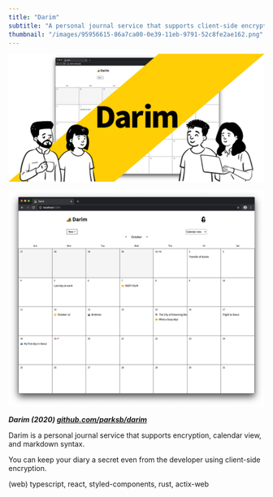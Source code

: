 ```yaml
---
title: "Darim"
subtitle: "A personal journal service that supports client-side encryption"
thumbnail: "/images/95956615-86a7ca00-0e39-11eb-9791-52c8fe2ae162.png"
---
```


![](/images/95956615-86a7ca00-0e39-11eb-9791-52c8fe2ae162.png)

![](/images/95677293-70aec500-0bff-11eb-9b86-cb1e4060873b.png)

_**Darim (2020) [github.com/parksb/darim](https://github.com/parksb/darim)**_

Darim is a personal journal service that supports encryption, calendar view, and markdown syntax.

You can keep your diary a secret even from the developer using client-side encryption.

(web) typescript, react, styled-components, rust, actix-web
